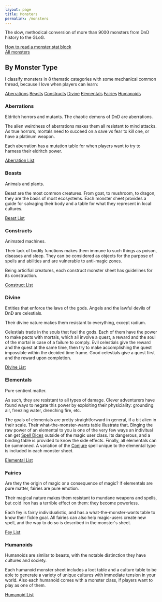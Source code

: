 ```yaml
---
layout: page
title: Monsters
permalink: /monsters
---
```


The slow, methodical conversion of more than 9000 monsters from DnD history to the GLoG.

[How to read a monster stat block](/monsters/lexicon)<br>
[All monsters](/list/monsters)

## By Monster Type
I classify monsters in 8 thematic categories with some mechanical common thread, because I love when players can learn:

[Aberrations](#aberrations)
[Beasts](#beasts)
[Constructs](#constructs)
[Divine](#divine)
[Elementals](#elementals)
[Fairies](#fairies)
[Humanoids](#humanoids)


### Aberrations
Eldritch horrors and mutants. The chaotic demons of DnD are aberrations.

The alien weirdness of aberrations makes them all resistant to mind attacks. As true horrors, mortals need to succeed on a save vs fear to kill one, or have a platinum weapon.

Each aberration has a mutation table for when players want to try to harness their eldritch power.

[Aberration List](/list/monsters-aberration)

### Beasts
Animals and plants. 

Beast are the most common creatures. From goat, to mushroom, to dragon, they are the basis of most ecosystems. Each monster sheet provides a guide for salvaging their body and a table for what they represent in local cultures.

[Beast List](/list/monsters-beast)

### Constructs
Animated machines.

Their lack of bodily functions makes them immune to such things as poison, diseases and sleep. They can be considered as objects for the purpose of spells and abilities and are vulnerable to anti-magic zones.

Being articifial creatures, each construct monster sheet has guidelines for its construction.

[Construct List](/list/monsters-construct)

### Divine
Entities that enforce the laws of the gods. Angels and the lawful devils of DnD are celestials.

Their divine nature makes them resistant to everything, except radium.

Celestials trade in the souls that fuel the gods. Each of them have the power to make pacts with mortals, which all involve a quest, a reward and the soul of the mortal in case of a failure to comply. Evil celestials give the reward and the quest at the same time, then try to make accomplishing the quest impossible within the decided time frame. Good celestials give a quest first and the reward upon completion.

[Divine List](/list/monsters-celestial)

### Elementals
Pure sentient matter.

As such, they are resistant to all types of damage. Clever adventurers have found ways to negate this power by exploiting their physiciality: grounding air, freezing water, drenching fire, etc.

The goals of elementals are pretty straightforward in general, if a bit alien in their scale. Their what-the-monster-wants table illustrate that. Binging the raw power of an elemental to you is one of the very few ways an indivitual can get [Spell Dices](https://saltygoo.github.io/class/magic-user#spells) outside of the magic user class. Its dangerous, and a binding table is provided to know the side effects. Finally, all elementals can be summoned. A variation of the [Conjure](https://saltygoo.github.io/2020/11/12/conjure/) spell unique to the elemental type is included in each monster sheet.

[Elemental List](/list/monsters-elemental)

### Fairies
Are they the origin of magic or a consequence of magic? If elementals are pure matter, fairies are pure emotion.

Their magical nature makes them resistant to mundane weapons and spells, but cold iron has a terrible effect on them: they become powerless.

Each fey is fairly individualistic, and has a what-the-monster-wants table to know their fickle goal. All fairies can also help magic-users create new spell, and the way to do so is described in the monster's sheet.

[Fey List](/list/monsters-fey)

### Humanoids
Humanoids are similar to beasts, with the notable distinction they have cultures and society.

Each humanoid monster sheet includes a loot table and a culture table to be able to generate a variety of unique cultures with immediate tension in your world. Also each humanoid comes with a monster class, if players want to play as one of them.

[Humanoid List](/list/monsters-humanoid)

